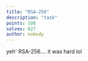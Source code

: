 ```yaml
---
title: "RSA-256"
description: "task"
points: 100
solves: 627
author: nobody
---
```


yeh' RSA-256.... it was hard lol
